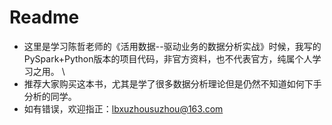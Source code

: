 # Readme

- 这里是学习陈哲老师的《活用数据--驱动业务的数据分析实战》时候，我写的PySpark+Python版本的项目代码，非官方资料，也不代表官方，纯属个人学习之用。 \
- 推荐大家购买这本书，尤其是学了很多数据分析理论但是仍然不知道如何下手分析的同学。
- 如有错误，欢迎指正：lbxuzhousuzhou@163.com
